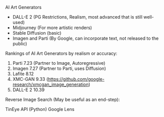 AI Art Generators 

- DALL-E 2 (PG Restrictions, Realism, most advanced that is still well-used)
- Midjourney (For more artistic renders)
- Stable Diffusion (basic)
- Imagen and Parti (By Google, can incorporate text, not released to the public)

Rankings of AI Art Generators by realism or accuracy:
1. Parti 7.23 (Partner to Image, Autoregressive)
2. Imagen 7.27 (Partner to Parti, uses Diffusion)
3. Lafite 8.12
4. XMC-GAN 9.33 (https://github.com/google-research/xmcgan_image_generation)
5. DALL-E 2 10.39

Reverse Image Search (May be useful as an end-step):

TinEye API (Python)
Google Lens
